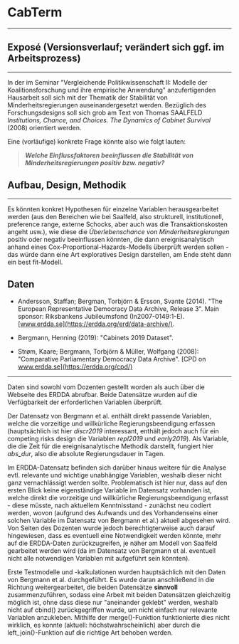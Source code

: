 # CabTerm
____________________________

## Exposé (Versionsverlauf; verändert sich ggf. im Arbeitsprozess)
____________________________

In der im Seminar "Vergleichende Politikwissenschaft II: Modelle der Koalitionsforschung und ihre empirische Anwendung" anzufertigenden Hausarbeit soll sich mit der Thematik der Stabilität von Minderheitsregierungen auseinandergesetzt werden. Bezüglich des Forschungsdesigns soll sich grob am Text von Thomas SAALFELD *Institutions, Chance, and Choices. The Dynamics of Cabinet Survival* (2008) orientiert werden.

Eine (vorläufige) konkrete Frage könnte also wie folgt lauten:

> ***Welche Einflussfaktoren beeinflussen die Stabilität von Minderheitsregierungen positiv bzw. negativ?***

## Aufbau, Design, Methodik
____________________________

Es könnten konkret Hypothesen für einzelne Variablen herausgearbeitet werden (aus den Bereichen wie bei Saalfeld, also strukturell, institutionell, preference range, externe Schocks, aber auch was die Transaktionskosten angeht usw.), wie diese die *Überlebenschance von Minderheitsregierungen* positiv oder negativ beeinflussen könnten, die dann ereignisanalytisch anhand eines Cox-Proportional-Hazards-Modells überprüft werden sollen - das würde dann eine Art exploratives Design darstellen, am Ende steht dann ein best fit-Modell.

## Daten

+ Andersson, Staffan; Bergman, Torbjörn & Ersson, Svante (2014). "The European Representative Democracy Data Archive, Release 3". Main sponsor: Riksbankens Jubileumsfond (In2007-0149:1-E). [www.erdda.se](https://erdda.org/erd/data-archive/).

+ Bergmann, Henning (2019): "Cabinets 2019 Dataset".

+ Strøm, Kaare; Bergmann, Torbjörn & Müller, Wolfgang (2008): "Comparative Parliamentary Democracy Data Archive". [CPD on www.erdda.se](https://erdda.org/cpd/)
____________________________

Daten sind sowohl vom Dozenten gestellt worden als auch über die Webseite des ERDDA abrufbar. Beide Datensätze wurden auf die Verfügbarkeit der erforderlichen Variablen überprüft.

Der Datensatz von Bergmann et al. enthält direkt passende Variablen, welche die vorzeitige und willkürliche Regierungsbeendigung erfassen (hauptsächlich ist hier *discr2019* interessant, enthält jedoch auch für ein competing risks design die Variablen *repl2019* und *early2019*). Als Variable, die die Zeit für die ereignisanalytische Methodik darstellt, fungiert hier *abs_dur*, also die absolute Regierungsdauer in Tagen. 

Im ERDDA-Datensatz befinden sich darüber hinaus weitere für die Analyse evtl. relevante und wichtige unabhängige Variablen, weshalb dieser nicht ganz vernachlässigt werden sollte. Problematisch ist hier nur, dass auf den ersten Blick keine eigenständige Variable im Datensatz vorhanden ist, welche direkt die vorzeitige und willkürliche Regierungsbeendigung erfasst - diese müsste, nach aktuellem Kenntnisstand - zunächst neu codiert werden, wovon (aufgrund des Aufwands und des Vorhandenseins einer solchen Variable im Datensatz von Bergmann et al.) aktuell abgesehen wird. Von Seiten des Dozenten wurde jedoch berechtigterweise auch darauf hingewiesen, dass es eventuell eine Notwendigkeit werden könnte, mehr auf die ERDDA-Daten zurückzugreifen, je näher am Modell von Saalfeld gearbeitet werden wird (da im Datensatz von Bergmann et al. eventuell nicht alle notwendigen Variablen mit aufgeführt sein könnten).

Erste Testmodelle und -kalkulationen wurden hauptsächlich mit den Daten von Bergmann et al. durchgeführt. Es wurde daran anschließend in die Richtung weitergearbeitet, die beiden Datensätze **sinnvoll** zusammenzuführen, sodass eine Arbeit mit beiden Datensätzen gleichzeitig möglich ist, ohne dass diese nur "aneinander geklebt" werden, weshalb nicht auf cbind() zurückgegriffen wurde, um nicht einfach nur relevante Variablen anzukleben. Mithilfe der merge()-Funktion funktionierte dies nicht wirklich, es konnte (aktuell: höchstwahrscheinlich) aber durch die left_join()-Funktion auf die richtige Art behoben werden.



